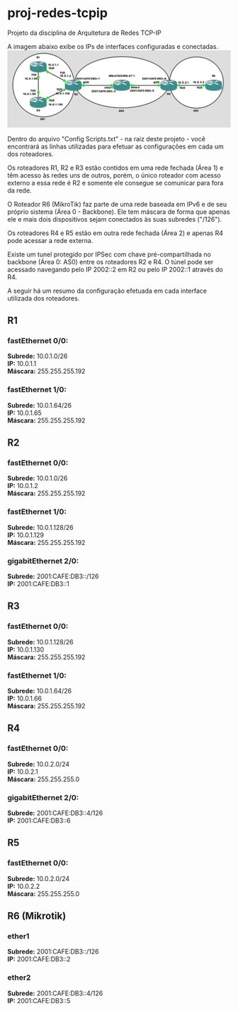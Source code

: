 # proj-redes-tcpip
Projeto da disciplina de Arquitetura de Redes TCP-IP

A imagem abaixo exibe os IPs de interfaces configuradas e conectadas.
![alt text](<https://github.com/italomoraes/proj-redes-tcpip/blob/part2/Resources/Topologia-parte2.png>)


Dentro do arquivo "Config Scripts.txt" - na raiz deste projeto - você encontrará as linhas utilizadas para efetuar as configurações em cada um dos roteadores.

Os roteadores R1, R2 e R3 estão contidos em uma rede fechada (Área 1) e têm acesso às redes uns de outros, porém, o único roteador com acesso externo a essa rede é R2 e somente ele consegue se comunicar para fora da rede.

O Roteador R6 (MikroTik) faz parte de uma rede baseada em IPv6 e de seu próprio sistema (Área 0 - Backbone). Ele tem máscara de forma que apenas ele e mais dois dispositivos sejam conectados às suas subredes ("/126").

Os roteadores R4 e R5 estão em outra rede fechada (Área 2) e apenas R4 pode acessar a rede externa.

Existe um tunel protegido por IPSec com chave pré-compartilhada no backbone (Área 0: AS0) entre os roteadores R2 e R4. O túnel pode ser acessado navegando pelo IP 2002::2 em R2 ou pelo IP 2002::1 através do R4.

A seguir há um resumo da configuração efetuada em cada interface utilizada dos roteadores.


## R1

### fastEthernet 0/0:
**Subrede:** 10.0.1.0/26<br>
**IP:** 10.0.1.1<br>
**Máscara:** 255.255.255.192<br>

### fastEthernet 1/0:
**Subrede:** 10.0.1.64/26<br>
**IP:** 10.0.1.65<br>
**Máscara:** 255.255.255.192<br>


## R2

### fastEthernet 0/0:
**Subrede:** 10.0.1.0/26<br>
**IP:** 10.0.1.2<br>
**Máscara:** 255.255.255.192<br>

### fastEthernet 1/0:
**Subrede:** 10.0.1.128/26<br>
**IP:** 10.0.1.129<br>
**Máscara:** 255.255.255.192<br>

### gigabitEthernet 2/0:
**Subrede:** 2001:CAFE:DB3::/126<br>
**IP:** 2001:CAFE:DB3::1<br>


## R3

### fastEthernet 0/0:
**Subrede:** 10.0.1.128/26<br>
**IP:** 10.0.1.130<br>
**Máscara:** 255.255.255.192<br>

### fastEthernet 1/0:
**Subrede:** 10.0.1.64/26<br>
**IP:** 10.0.1.66<br>
**Máscara:** 255.255.255.192<br>


## R4

### fastEthernet 0/0:
**Subrede:** 10.0.2.0/24<br>
**IP:** 10.0.2.1<br>
**Máscara:** 255.255.255.0<br>

### gigabitEthernet 2/0:
**Subrede:** 2001:CAFE:DB3::4/126<br>
**IP:** 2001:CAFE:DB3::6<br>


## R5

### fastEthernet 0/0:
**Subrede:** 10.0.2.0/24<br>
**IP:** 10.0.2.2<br>
**Máscara:** 255.255.255.0<br>


## R6 (Mikrotik)

### ether1
**Subrede:** 2001:CAFE:DB3::/126<br>
**IP:** 2001:CAFE:DB3::2<br>

### ether2
**Subrede:** 2001:CAFE:DB3::4/126<br>
**IP:** 2001:CAFE:DB3::5<br>
